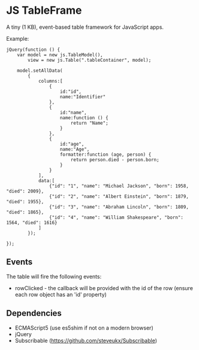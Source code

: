 JS TableFrame
=============

A tiny (1 KB), event-based table framework for JavaScript apps.

Example:

```
jQuery(function () {
    var model = new js.TableModel(),
        view = new js.Table(".tableContainer", model);

    model.setAllData(
        {
            columns:[
                {
                    id:"id",
                    name:"Identifier"
                },
                {
                    id:"name",
                    name:function () {
                        return "Name";
                    }
                },
                {
                    id:"age",
                    name:"Age",
                    formatter:function (age, person) {
                        return person.died - person.born;
                    }
                }
            ],
            data:[
                {"id": "1", "name": "Michael Jackson", "born": 1958, "died": 2009},
                {"id": "2", "name": "Albert Einstein", "born": 1879, "died": 1955},
                {"id": "3", "name": "Abraham Lincoln", "born": 1809, "died": 1865},
                {"id": "4", "name": "William Shakespeare", "born": 1564, "died": 1616}
            ]
        });

});
```

Events
------

The table will fire the following events:
* rowClicked - the callback will be provided with the id of the row (ensure each row object has an 'id' property)

Dependencies
------------

* ECMAScript5 (use es5shim if not on a modern browser)
* jQuery
* Subscribable (https://github.com/steveukx/Subscribable)
